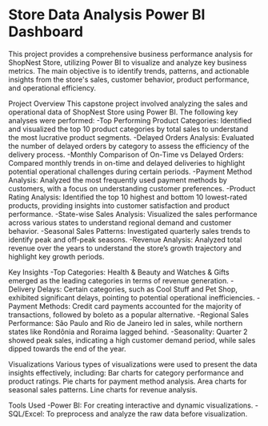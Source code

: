 # Store Data Analysis Power BI Dashboard

This project provides a comprehensive business performance analysis for ShopNest Store, utilizing Power BI to visualize and analyze key business metrics. The main objective is to identify trends, patterns, and actionable insights from the store's sales, customer behavior, product performance, and operational efficiency.

Project Overview This capstone project involved analyzing the sales and operational data of ShopNest Store using Power BI. The following key analyses were performed: -Top Performing Product Categories: Identified and visualized the top 10 product categories by total sales to understand the most lucrative product segments. -Delayed Orders Analysis: Evaluated the number of delayed orders by category to assess the efficiency of the delivery process. -Monthly Comparison of On-Time vs Delayed Orders: Compared monthly trends in on-time and delayed deliveries to highlight potential operational challenges during certain periods. -Payment Method Analysis: Analyzed the most frequently used payment methods by customers, with a focus on understanding customer preferences. -Product Rating Analysis: Identified the top 10 highest and bottom 10 lowest-rated products, providing insights into customer satisfaction and product performance. -State-wise Sales Analysis: Visualized the sales performance across various states to understand regional demand and customer behavior. -Seasonal Sales Patterns: Investigated quarterly sales trends to identify peak and off-peak seasons. -Revenue Analysis: Analyzed total revenue over the years to understand the store’s growth trajectory and highlight key growth periods.

Key Insights -Top Categories: Health & Beauty and Watches & Gifts emerged as the leading categories in terms of revenue generation. -Delivery Delays: Certain categories, such as Cool Stuff and Pet Shop, exhibited significant delays, pointing to potential operational inefficiencies. -Payment Methods: Credit card payments accounted for the majority of transactions, followed by boleto as a popular alternative. -Regional Sales Performance: São Paulo and Rio de Janeiro led in sales, while northern states like Rondônia and Roraima lagged behind. -Seasonality: Quarter 2 showed peak sales, indicating a high customer demand period, while sales dipped towards the end of the year.

Visualizations Various types of visualizations were used to present the data insights effectively, including: Bar charts for category performance and product ratings. Pie charts for payment method analysis. Area charts for seasonal sales patterns. Line charts for revenue analysis.

Tools Used -Power BI: For creating interactive and dynamic visualizations. -SQL/Excel: To preprocess and analyze the raw data before visualization.
